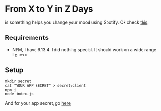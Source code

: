 # From X to Y in Z Days
is something helps you change your mood using Spotify. Ok check [this](https://sesajad.me/sub/xyz/).

## Requirements
* NPM, I have 6.13.4. I did nothing special. It should work on a wide range I guess.

## Setup
```
mkdir secret
cat "YOUR APP SECRET" > secret/client
npm i
node index.js
```

And for your app secret, go [here](https://developer.spotify.com/)
